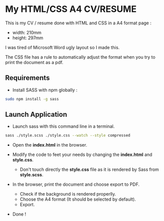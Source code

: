 # My HTML/CSS A4 CV/RESUME 

This is my CV / resume done with HTML and CSS in a A4 format page :
- width: 210mm
- height: 297mm

I was tired of Microsoft Word ugly layout so I made this.

The CSS file has a rule to automatically adjust the format when you try to print the document as a pdf.

## Requirements

- Install SASS with npm globally :

```bash
sudo npm install -g sass
```

## Launch Application

- Launch sass with this command line in a terminal.

```bash
sass ./style.scss ./style.css --watch --style compressed
```
- Open the **index.html** in the browser.
  
- Modify the code to feet your needs by changing the **index.html** and **style.css**.
  - Don't touch directly the **style.css** file as it is rendered by Sass from **style.scss**.
  
- In the browser, print the document and choose export to PDF.
  - Check if the background is rendered properlly.
  - Choose the A4 format (It should be selected by default).
  - Export.
  
- Done ! 
